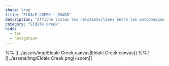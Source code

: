 ```yaml
---
share: true
title: "ELDALE CREEK — BOARD"
description: "Affiche toutes les relations/liens entre les personnages d'Eldale Creek" 
category: "Eldale Creek"
hide:
  - toc
  - navigation
---
```

%% [[../assets/img/Eldale Creek.canvas|Eldale Creek.canvas]] %%
![[../assets/img/Eldale Creek.png|+zoom]]